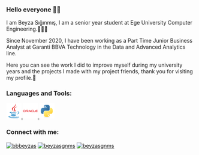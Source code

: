 ### Hello everyone 👋🏻

I am Beyza Sığınmış, I am a senior year student at Ege University Computer Engineering.👩🏼‍💻 

Since November 2020, I have been working as a Part Time Junior Business Analyst at Garanti BBVA Technology in the Data and Advanced Analytics line.

Here you can see the work I did to improve myself during my university years and the projects I made with my project friends, 
thank you for visiting my profile.🧸

<h3 align="left">Languages and Tools:</h3>
<p align="left"> <a href="https://www.java.com" target="_blank"> <img src="https://raw.githubusercontent.com/devicons/devicon/master/icons/java/java-original.svg" alt="java" width="40" height="40"/> </a> <a href="https://www.oracle.com/" target="_blank"> <img src="https://raw.githubusercontent.com/devicons/devicon/master/icons/oracle/oracle-original.svg" alt="oracle" width="40" height="40"/> </a> <a href="https://www.python.org" target="_blank"> <img src="https://raw.githubusercontent.com/devicons/devicon/master/icons/python/python-original.svg" alt="python" width="40" height="40"/> </a> </p>

<h3 align="left">Connect with me:</h3>
<p align="left">
<a href="https://twitter.com/bbbeyzas" target="blank"><img align="center" src="https://cdn.jsdelivr.net/npm/simple-icons@3.0.1/icons/twitter.svg" alt="bbbeyzas" height="30" width="40" /></a>
<a href="https://linkedin.com/in/beyza-sgnms" target="blank"><img align="center" src="https://cdn.jsdelivr.net/npm/simple-icons@3.0.1/icons/linkedin.svg" alt="beyzasgnms" height="30" width="40" /></a>
<a href="https://www.hackerrank.com/beyzasgnms" target="blank"><img align="center" src="https://cdn.jsdelivr.net/npm/simple-icons@3.0.1/icons/hackerrank.svg" alt="beyzasgnms" height="30" width="40" /></a>
</p>

<!--
**beyzasgnms/beyzasgnms** is a ✨ _special_ ✨ repository because its `README.md` (this file) appears on your GitHub profile.

Here are some ideas to get you started:

- 🔭 I’m currently working on ...
- 🌱 I’m currently learning ...
- 👯 I’m looking to collaborate on ...
- 🤔 I’m looking for help with ...
- 💬 Ask me about ...
- 📫 How to reach me: ...
- 😄 Pronouns: ...
- ⚡ Fun fact: ...
-->
